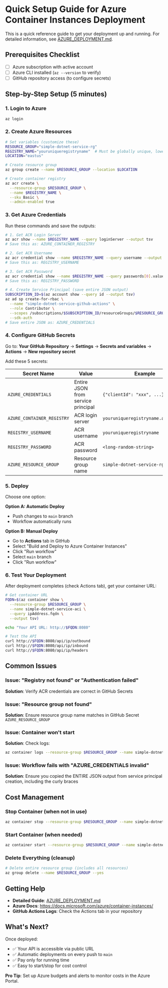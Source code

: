 # Quick Setup Guide for Azure Container Instances Deployment

This is a quick reference guide to get your deployment up and running. For detailed information, see [AZURE_DEPLOYMENT.md](AZURE_DEPLOYMENT.md).

## Prerequisites Checklist

- [ ] Azure subscription with active account
- [ ] Azure CLI installed (`az --version` to verify)
- [ ] GitHub repository access (to configure secrets)

## Step-by-Step Setup (5 minutes)

### 1. Login to Azure

```bash
az login
```

### 2. Create Azure Resources

```bash
# Set variables (customize these)
RESOURCE_GROUP="simple-dotnet-service-rg"
REGISTRY_NAME="youruniqueregistryname"  # Must be globally unique, lowercase alphanumeric only
LOCATION="eastus"

# Create resource group
az group create --name $RESOURCE_GROUP --location $LOCATION

# Create container registry
az acr create \
  --resource-group $RESOURCE_GROUP \
  --name $REGISTRY_NAME \
  --sku Basic \
  --admin-enabled true
```

### 3. Get Azure Credentials

Run these commands and save the outputs:

```bash
# 1. Get ACR Login Server
az acr show --name $REGISTRY_NAME --query loginServer --output tsv
# Save this as: AZURE_CONTAINER_REGISTRY

# 2. Get ACR Username
az acr credential show --name $REGISTRY_NAME --query username --output tsv
# Save this as: REGISTRY_USERNAME

# 3. Get ACR Password
az acr credential show --name $REGISTRY_NAME --query passwords[0].value --output tsv
# Save this as: REGISTRY_PASSWORD

# 4. Create Service Principal (save entire JSON output)
SUBSCRIPTION_ID=$(az account show --query id --output tsv)
az ad sp create-for-rbac \
  --name "simple-dotnet-service-github-actions" \
  --role Contributor \
  --scopes /subscriptions/$SUBSCRIPTION_ID/resourceGroups/$RESOURCE_GROUP \
  --sdk-auth
# Save entire JSON as: AZURE_CREDENTIALS
```

### 4. Configure GitHub Secrets

Go to: **Your GitHub Repository** → **Settings** → **Secrets and variables** → **Actions** → **New repository secret**

Add these 5 secrets:

| Secret Name | Value | Example |
|------------|-------|---------|
| `AZURE_CREDENTIALS` | Entire JSON from service principal | `{"clientId": "xxx", ...}` |
| `AZURE_CONTAINER_REGISTRY` | ACR login server | `youruniqueregistryname.azurecr.io` |
| `REGISTRY_USERNAME` | ACR username | `youruniqueregistryname` |
| `REGISTRY_PASSWORD` | ACR password | `<long-random-string>` |
| `AZURE_RESOURCE_GROUP` | Resource group name | `simple-dotnet-service-rg` |

### 5. Deploy

Choose one option:

**Option A: Automatic Deploy**
- Push changes to `main` branch
- Workflow automatically runs

**Option B: Manual Deploy**
- Go to **Actions** tab in GitHub
- Select "Build and Deploy to Azure Container Instances"
- Click "Run workflow"
- Select `main` branch
- Click "Run workflow"

### 6. Test Your Deployment

After deployment completes (check Actions tab), get your container URL:

```bash
# Get container URL
FQDN=$(az container show \
  --resource-group $RESOURCE_GROUP \
  --name simple-dotnet-service-aci \
  --query ipAddress.fqdn \
  --output tsv)

echo "Your API URL: http://$FQDN:8080"

# Test the API
curl http://$FQDN:8080/api/ip/outbound
curl http://$FQDN:8080/api/ip/inbound
curl http://$FQDN:8080/api/ip/headers
```

## Common Issues

### Issue: "Registry not found" or "Authentication failed"
**Solution**: Verify ACR credentials are correct in GitHub Secrets

### Issue: "Resource group not found"
**Solution**: Ensure resource group name matches in GitHub Secret `AZURE_RESOURCE_GROUP`

### Issue: Container won't start
**Solution**: Check logs:
```bash
az container logs --resource-group $RESOURCE_GROUP --name simple-dotnet-service-aci
```

### Issue: Workflow fails with "AZURE_CREDENTIALS invalid"
**Solution**: Ensure you copied the ENTIRE JSON output from service principal creation, including the curly braces

## Cost Management

### Stop Container (when not in use)
```bash
az container stop --resource-group $RESOURCE_GROUP --name simple-dotnet-service-aci
```

### Start Container (when needed)
```bash
az container start --resource-group $RESOURCE_GROUP --name simple-dotnet-service-aci
```

### Delete Everything (cleanup)
```bash
# Delete entire resource group (includes all resources)
az group delete --name $RESOURCE_GROUP --yes
```

## Getting Help

- **Detailed Guide**: [AZURE_DEPLOYMENT.md](AZURE_DEPLOYMENT.md)
- **Azure Docs**: https://docs.microsoft.com/azure/container-instances/
- **GitHub Actions Logs**: Check the Actions tab in your repository

## What's Next?

Once deployed:
- ✅ Your API is accessible via public URL
- ✅ Automatic deployments on every push to `main`
- ✅ Pay only for running time
- ✅ Easy to start/stop for cost control

**Pro Tip**: Set up Azure budgets and alerts to monitor costs in the Azure Portal.

